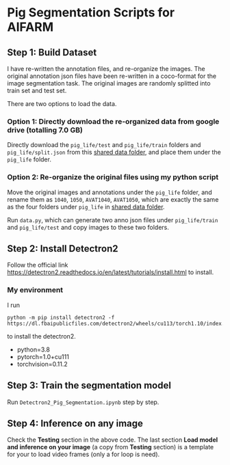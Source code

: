 # Pig Segmentation Scripts for AIFARM


## Step 1: Build Dataset

I have re-written the annotation files, and re-organize the images. The original annotation json files have been re-written in a coco-format for the image segmentation task. The original images are randomly splitted into train set and test set.

There are two options to load the data.

### Option 1: Directly download the re-organized data from google drive (totalling 7.0 GB)
  Directly download the ```pig_life/test``` and ```pig_life/train``` folders and ```pig_life/split.json``` from this [shared data folder](https://drive.google.com/drive/folders/1rkWhmL3zh9m0fVEFw9sXZuyU0eSm0g4X?usp=sharing), and place them under the ```pig_life``` folder.
### Option 2: Re-organize the original files using my python script
Move the original images and annotations under the ```pig_life``` folder, and rename them as ```1040```, ```1050```, ```AVAT1040```, ```AVAT1050```, which are exactly the same as the four folders under ```pig_life``` in [shared data folder](https://drive.google.com/drive/folders/1rkWhmL3zh9m0fVEFw9sXZuyU0eSm0g4X?usp=sharing).

Run ```data.py```, which can generate two anno json files under ```pig_life/train``` and ```pig_life/test``` and copy images to these two folders.


## Step 2: Install Detectron2
Follow the official link https://detectron2.readthedocs.io/en/latest/tutorials/install.html to install. 

### My environment
I run 
```
python -m pip install detectron2 -f https://dl.fbaipublicfiles.com/detectron2/wheels/cu113/torch1.10/index.html
```
to install the detectron2.

- python=3.8
- pytorch=1.0+cu111
- torchvision=0.11.2

## Step 3: Train the segmentation model
Run ```Detectron2_Pig_Segmentation.ipynb``` step by step.

## Step 4: Inference on any image
Check the **Testing** section in the above code. The last section **Load model and inference on your image** (a copy from **Testing** section) is a template for your to load video frames (only a for loop is need).